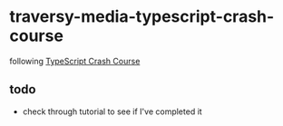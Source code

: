 # traversy-media-typescript-crash-course

following [TypeScript Crash Course](https://www.youtube.com/watch?v=BCg4U1FzODs)

## todo

- check through tutorial to see if I've completed it
